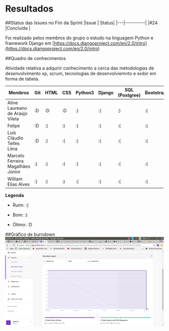 # Resultados

##Status das Issues no Fim da Sprint
|Issue 	| Status|
|---|----------|
|#24 |Concluída |

Foi realizado pelos membros do grupo o estudo na linguagem Python e framework Django em
[https://docs.djangoproject.com/en/2.0/intro](https://docs.djangoproject.com/en/2.0/intro)

##Quadro de conhecimentos

Atividade relativa a adquirir conhecimento a cerca das metodologias de desenvolvimento xp, scrum, tecnologias de desenvolviemnto e exibir em forma de tabela.


Membros | Git | HTML | CSS | Python3 | Django | SQL (Postgree) | Bootstrap
------- | --- | ---- | --- | -------- | ------ | -------------- | ---------
Aline Laureano de Araújo Vilela   | :D | :D | :D | :) | :( | :) | :(
Felipe  | :D | :(  | :) | :) | :( | :( | :(
Luís Cláudio Telles Lima | :D | :)  | :(  | :) | :( | :( | :(
Marcelo Ferreira Magalhães Júnior | :)  | :)  | :(  | :)  | :( | :( | :(
William Elias Alves | :) | :) | :) | :(  | :( | :( | :(


  **Legenda**

  * Ruim:   :(

  * Bom:    :)

  * Ótimo:    :D


##Gráfico de burndown
![burndown_sprint02](/img/burndown_sprint02.png)